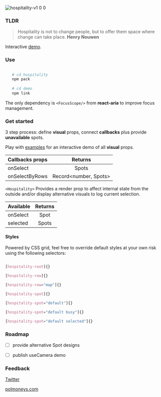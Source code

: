 
![hospitality-v1 0 0](https://user-images.githubusercontent.com/7026863/213932255-ebd19558-87b0-42e8-a375-66c6d350dbfe.gif)


### TLDR 

> Hospitality is not to change people, but to offer them space where change can take place.
> **Henry Nouwen**

Interactive [demo](https://polmoneys.github.io/hospitality-react/).


### Use


```bash

   # cd hospitality
   npm pack
   
   # cd demo
   npm link

```

The only dependency is ```<FocusScope/>``` from **react-aria** to improve focus management. 


### Get started

3 step process: define **visual** props, connect **callbacks** plus provide **unavailable** spots.

Play with [examples](https://polmoneys.github.io/hospitality-react/) for an interactive demo of all **visual** props.


| Callbacks props      |    Returns    |
| :-------------- | :-----------: | 
| onSelect        |     Spots    |    
| onSelectByRows       |     Record<number, Spots>      |    


`<Hospitality>` Provides a render prop to affect internal state from the outside and/or display alternative visuals to log current selection. 

| Available      |    Returns    |
| :-------------- | :-----------: | 
| onSelect        |     Spot     |    
| selected       |     Spots      |    


#### Styles


Powered by CSS grid, feel free to override default styles at your own risk using the following selectors:


```css

[hospitality-root]{}

[hospitality-row]{}

[hospitality-row="map"]{}

[hospitality-spot]{}

[hospitality-spot="default"]{}

[hospitality-spot="default busy"]{}

[hospitality-spot="default selected"]{}


```

### Roadmap 


- [ ] provide alternative Spot designs 
- [ ] publish useCamera demo 


### Feedback 


[Twitter](https://twitter.com/polmoneys)

[polmoneys.com](https://polmoneys.com)


